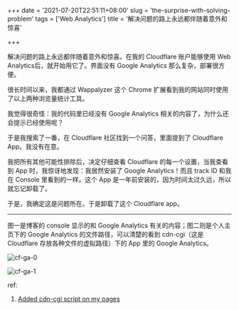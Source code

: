 +++
date = '2021-07-20T22:51:11+08:00'
slug = 'the-surprise-with-solving-problem'
tags = ['Web Analytics']
title = '解决问题的路上永远都伴随着意外和惊喜'

+++

解决问题的路上永远都伴随着意外和惊喜。在我的 Cloudflare 账户能够使用 Web Analytics后，就开始用它了。界面没有 Google Analytics 那么复杂，部署很方便。

很长时间以来，我都通过 Wappalyzer 这个 Chrome 扩展看到我的网站同时使用了以上两种浏览量统计工具。

我觉得很奇怪：我的代码里已经没有 Google Analytics 相关的内容了，为什么还会提示已经使用呢？

于是我搜索了一番，在 Cloudflare 社区找到一个问答，里面提到了 Cloudflare App。我没有在意。

我把所有其他可能性排除后，决定仔细查看 Cloudflare 的每一个设置，当我查看到 App 时，我惊讶地发现：我居然安装了 Google Analytics！而且 track ID 和我在 Console 里看到的一样。这个 App 是一年前安装的，因为时间太过久远，所以就忘记卸载了。

于是，我确定这是问题所在。于是卸载了这个 Cloudflare app。

---

图一是博客的 console 显示的和 Google Analytics 有关的内容；图二则是个人主页下的 Google Analytics 的文件路径，可以清楚的看到 cdn-cgi（这是 Cloudflare 存放各种文件的虚拟路径）下的 App 里的 Google Analytics。

![cf-ga-0](https://cdn.jsdelivr.net/gh/tianheg/static@main/img/cf-ga-0.png)

![cf-ga-1](https://cdn.jsdelivr.net/gh/tianheg/static@main/img/cf-ga-1.png)

ref:

1. [Added cdn-cgi script on my pages](https://community.cloudflare.com/t/added-cdn-cgi-script-on-my-pages/3342)
